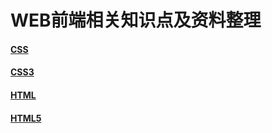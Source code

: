 # WEB前端相关知识点及资料整理
#### [CSS][3]
[3]:https://github.com/Weitians/notes/blob/master/CSS.md
#### [CSS3][4]
[4]:https://github.com/Weitians/notes/blob/master/CSS3.md
#### [HTML][1]
[1]:https://github.com/Weitians/notes/blob/master/HTML.md
#### [HTML5][2]
[2]:https://github.com/Weitians/notes/blob/master/HTML5.md



